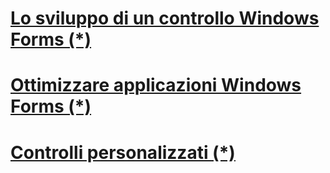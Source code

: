 # [Lo sviluppo di un controllo Windows Forms (*)](https://msdn.microsoft.com/it-it/library/cc185113.aspx)
# [Ottimizzare applicazioni Windows Forms (*)](https://msdn.microsoft.com/it-it/library/cc185113.aspx)
# [Controlli personalizzati (*)](https://msdn.microsoft.com/it-it/library/cc952737.aspx)
